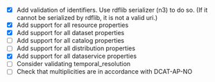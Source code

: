  - [x] Add validation of identifiers. Use rdflib serializer (n3) to do so. (If it cannot be serialized by rdflib, it is not a valid uri.)
 - [x] Add support for all resource properties
 - [x] Add support for all dataset properties
 - [ ] Add support for all catalog properties
 - [ ] Add support for all distribution properties
 - [x] Add support for all dataservice properties
 - [ ] Consider validating temporal_resolution
 - [ ] Check that multiplicities are in accordance with DCAT-AP-NO
